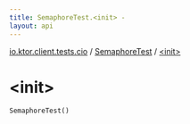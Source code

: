 ```yaml
---
title: SemaphoreTest.<init> - 
layout: api
---
```


<div class='api-docs-breadcrumbs'><a href="../index.html">io.ktor.client.tests.cio</a> / <a href="index.html">SemaphoreTest</a> / <a href="./-init-.html">&lt;init&gt;</a></div>

# &lt;init&gt;

<div class="signature"><code><span class="identifier">SemaphoreTest</span><span class="symbol">(</span><span class="symbol">)</span></code></div>
